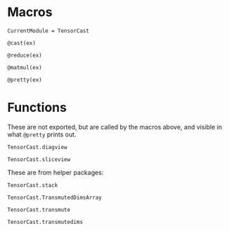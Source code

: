 # Macros

```@meta
CurrentModule = TensorCast
```

```@docs
@cast(ex)
```

```@docs
@reduce(ex)
```

```@docs
@matmul(ex)
```

```@docs
@pretty(ex)
```

# Functions

These are not exported, but are called by the macros above, 
and visible in what `@pretty` prints out. 

```@docs
TensorCast.diagview
```

```@docs
TensorCast.sliceview
```

These are from helper packages:

```@docs
TensorCast.stack
```

```@docs
TensorCast.TransmutedDimsArray
```

```@docs
TensorCast.transmute
```

```@docs
TensorCast.transmutedims
```
